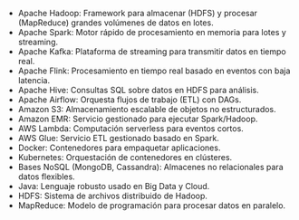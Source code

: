 - Apache Hadoop: Framework para almacenar (HDFS) y procesar (MapReduce) grandes volúmenes de datos en lotes.
- Apache Spark: Motor rápido de procesamiento en memoria para lotes y streaming.
- Apache Kafka: Plataforma de streaming para transmitir datos en tiempo real.
- Apache Flink: Procesamiento en tiempo real basado en eventos con baja latencia.
- Apache Hive: Consultas SQL sobre datos en HDFS para análisis.
- Apache Airflow: Orquesta flujos de trabajo (ETL) con DAGs.
- Amazon S3: Almacenamiento escalable de objetos no estructurados.
- Amazon EMR: Servicio gestionado para ejecutar Spark/Hadoop.
- AWS Lambda: Computación serverless para eventos cortos.
- AWS Glue: Servicio ETL gestionado basado en Spark.
- Docker: Contenedores para empaquetar aplicaciones.
- Kubernetes: Orquestación de contenedores en clústeres.
- Bases NoSQL (MongoDB, Cassandra): Almacenes no relacionales para datos flexibles.
- Java: Lenguaje robusto usado en Big Data y Cloud.
- HDFS: Sistema de archivos distribuido de Hadoop.
- MapReduce: Modelo de programación para procesar datos en paralelo.
